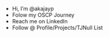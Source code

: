 - Hi, I’m @akajayp
- Folow my OSCP Journey
- Reach me on LinkedIn
- Follow @ Profile/Projects/TJNull List
